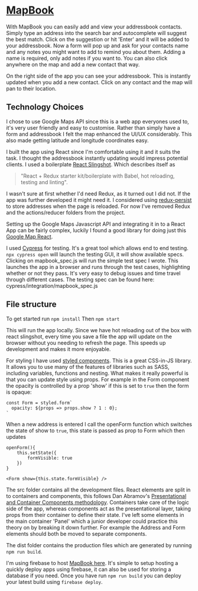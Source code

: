 # [MapBook](https://mapbook-a6a69.firebaseapp.com/)

With MapBook you can easily add and view your addressbook contacts. Simply type an address into the search bar and autocomplete will suggest the best match. Click on the suggestion or hit 'Enter' and it will be added to your addressbook. Now a form will pop up and ask for your contacts name and any notes you might want to add to remind you about them. Adding a name is required, only add notes if you want to. You can also click anywhere on the map and add a new contact that way.

On the right side of the app you can see your addressbook. This is instantly updated when you add a new contact. Click on any contact and the map will pan to their location.

## Technology Choices 

I chose to use Google Maps API since this is a web app everyones used to, it's very user friendly and easy to customise. Rather than simply have a form and addressbook I felt the map enhanced the UI/UX considerably. This also made getting latitude and longitude coordinates easy.

I built the app using React since I'm comfortable using it and it suits the task. I thought the addressbook instantly updating would impress potential clients. I used a boilerplate [React Slingshot](https://github.com/coryhouse/react-slingshot). Which describes itself as 
> "React + Redux starter kit/boilerplate with Babel, hot reloading, testing and linting".

I wasn't sure at first whether I'd need Redux, as it turned out I did not. If the app was further developed it might need it. I considered using [redux-persist](https://github.com/rt2zz/redux-persist) to store addresses when the page is reloaded. For now I've removed Redux and the actions/reducer folders from the project.

Setting up the Google Maps Javascript API and integrating it in to a React App can be fairly complex, luckily I found a good library for doing just this [Google Map React](https://github.com/google-map-react/google-map-react). 

I used [Cypress](https://www.cypress.io/) for testing. It's a great tool which allows end to end testing. 
`npx cypress open` will launch the testing GUI, it will show available specs. Clicking on mapbook_spec.js will run the simple test spec I wrote. This launches the app in a browser and runs through the test cases, highlighting whether or not they pass. It's very easy to debug issues and time travel through different cases. The testing spec can be found here: cypress/integration/mapbook_spec.js

## File structure

To get started run `npm install`
Then `npm start`

This will run the app locally. Since we have hot reloading out of the box with react slingshot, every time you save a file the app will update on the browser without you needing to refresh the page. This speeds up development and makes it more enjoyable.

For styling I have used [styled components](https://styled-components.com/). This is a great CSS-in-JS library. It allows you to use many of the features of libraries such as SASS, including variables, functions and nesting. What makes it really powerful is that you can update style using props. For example in the Form component the opacity is controlled by a prop 'show' if this is set to `true` then the form is opaque:

```
const Form = styled.form`
  opacity: ${props => props.show ? 1 : 0};
`
```

When a new address is entered I call the openForm function which switches the state of show to `true`, this state is passed as prop to Form which then updates

```
openForm(){
    this.setState({ 
        formVisible: true
    })
}

<Form show={this.state.formVisible} />
```

The src folder contains all the development files. React elements are split in to containers and components, this follows Dan Abramov's [Presentational and Container Components methodology](https://medium.com/@dan_abramov/smart-and-dumb-components-7ca2f9a7c7d0). Containers take care of the logic side of the app, whereas components act as the presentational layer, taking props from their container to define their state. I've left some elements in the main container 'Panel' which a junior developer could practice this theory on by breaking it down further. For example the Address and Form elements should both be moved to separate components.

The dist folder contains the production files which are generated by running `npm run build`.

I'm using firebase to host [MapBook here](https://mapbook-a6a69.firebaseapp.com/). It's simple to setup hosting a quickly deploy apps using firebase, it can also be used for storing a database if you need. Once you have run `npm run build` you can deploy your latest build using `firebase deploy`.
